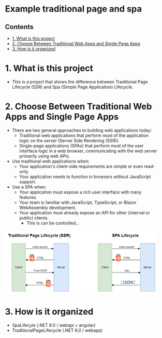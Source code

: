 # Example traditional page and spa <!-- omit in toc -->

## Contents <!-- omit in toc -->

- [1. What is this project](#1-what-is-this-project)
- [2. Choose Between Traditional Web Apps and Single Page Apps](#2-choose-between-traditional-web-apps-and-single-page-apps)
- [3. How is it organized](#3-how-is-it-organized)

# 1. What is this project

- This is a project that shows the difference between Traditional Page Lifecycle (SSR) and Spa (Simple Page Application) Lifecycle.

# 2. Choose Between Traditional Web Apps and Single Page Apps

- There are two general approaches to building web applications today:
  - Traditional web applications that perform most of the application logic on the server (Server Side Rendering (SSR)).
  - Single-page applications (SPAs) that perform most of the user interface logic in a web browser, communicating with the web server primarily using web APIs.
- Use traditional web applications when:
  - Your application's client-side requirements are simple or even read-only.
  - Your application needs to function in browsers without JavaScript support.
- Use a SPA when:
  - Your application must expose a rich user interface with many features.
  - Your team is familiar with JavaScript, TypeScript, or Blazor WebAssembly development.
  - Your application must already expose an API for other (internal or public) clients.
    - This is can be controlled...

![Difference Between Traditional Page and SPA](Images/DifferenceBetweenTraditionalPageAndSPA.png)

# 3. How is it organized

- SpaLifecyle (.NET 6.0 / webapi + angular)
- TraditionalPageLifecycle (.NET 6.0 / webapp)
